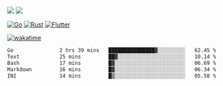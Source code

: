 [![](https://img.shields.io/badge/Windows_11-Pro-292e33?style=flat-square&logo=windows&logoColor=ffffff)](https://www.microsoft.com/en-us/windows/)
[![](https://img.shields.io/badge/macOS-Sequoia-292e33?style=flat-square&logo=apple&logoColor=ffffff)](https://www.apple.com/macbook-pro/) 

[![Go](https://img.shields.io/badge/-Go-DEA584?style=flat&logo=go&logoColor=000000)](https://golang.org/)
[![Rust](https://img.shields.io/badge/-Rust-DEA584?style=flat&logo=rust&logoColor=000000)](https://www.rust-lang.org)
[![Flutter](https://img.shields.io/badge/-Flutter-DEA584?style=flat&logo=flutter&logoColor=000000)](https://flutter.dev/)

[![wakatime](https://wakatime.com/badge/user/9bb0c784-91ca-4b5c-8e9c-b13ece0f7b09.svg)](https://wakatime.com/@9bb0c784-91ca-4b5c-8e9c-b13ece0f7b09)


<!--START_SECTION:waka-->

```txt
Go               2 hrs 39 mins   ███████████████▓░░░░░░░░░   62.45 %
Text             25 mins         ██▓░░░░░░░░░░░░░░░░░░░░░░   10.14 %
Bash             17 mins         █▓░░░░░░░░░░░░░░░░░░░░░░░   06.69 %
Markdown         16 mins         █▓░░░░░░░░░░░░░░░░░░░░░░░   06.34 %
INI              14 mins         █▒░░░░░░░░░░░░░░░░░░░░░░░   05.58 %
```

<!--END_SECTION:waka-->
